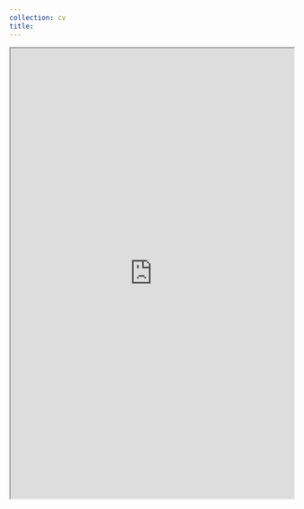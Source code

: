 ```yaml
---
collection: cv
title: 
---
```

<iframe src="https://harshshah99.github.io/files/Resume_Harsh.pdf" width="100%" height="800rem">
This browser does not support PDFs. Please download the PDF to view it: <a href="/pdf/Resume_Harsh.pdf">Download PDF</a>
</iframe>
